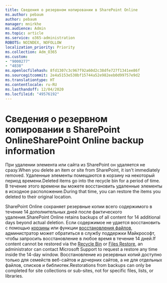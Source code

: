 ```yaml
---
title: Сведения о резервном копировании в SharePoint Online
ms.author: pebaum
author: pebaum
manager: mnirkhe
ms.audience: Admin
ms.topic: article
ms.service: o365-administration
ROBOTS: NOINDEX, NOFOLLOW
localization_priority: Priority
ms.collection: Adm_O365
ms.custom:
- "9000277"
- "4838"
ms.openlocfilehash: 8fd1307c3c967f92a60d2c38dfe727f1341ee86f
ms.sourcegitcommit: 2e4a5153e530bf15744a52e982eeb0d99757e9d2
ms.translationtype: HT
ms.contentlocale: ru-RU
ms.lasthandoff: 12/04/2020
ms.locfileid: "49576192"
---
```

# <a name="sharepoint-online-backup-information"></a><span data-ttu-id="3b086-102">Сведения о резервном копировании в SharePoint Online</span><span class="sxs-lookup"><span data-stu-id="3b086-102">SharePoint Online backup information</span></span>

<span data-ttu-id="3b086-103">При удалении элемента или сайта из SharePoint он удаляется не сразу.</span><span class="sxs-lookup"><span data-stu-id="3b086-103">When you delete an item or site from SharePoint, it isn't immediately removed.</span></span> <span data-ttu-id="3b086-104">Удаленные элементы помещаются в корзину на некоторый период времени.</span><span class="sxs-lookup"><span data-stu-id="3b086-104">Deleted items go into the recycle bin for a period of time.</span></span> <span data-ttu-id="3b086-105">В течение этого времени вы можете восстановить удаленные элементы в исходное расположение.</span><span class="sxs-lookup"><span data-stu-id="3b086-105">During that time, you can restore the items you deleted to their original location.</span></span>

<span data-ttu-id="3b086-106">SharePoint Online сохраняет резервные копии всего содержимого в течение 14 дополнительных дней после фактического удаления.</span><span class="sxs-lookup"><span data-stu-id="3b086-106">SharePoint Online retains backups of all content for 14 additional days beyond actual deletion.</span></span> <span data-ttu-id="3b086-107">Если содержимое не удается восстановить с помощью [корзины](https://support.microsoft.com/office/restore-deleted-items-from-the-site-collection-recycle-bin-5fa924ee-16d7-487b-9a0a-021b9062d14b) или функции [восстановления файлов](https://support.microsoft.com/office/restore-your-onedrive-fa231298-759d-41cf-bcd0-25ac53eb8a15), администратор может обратиться в службу поддержки Майкрософт, чтобы запросить восстановление в любое время в течение 14 дней.</span><span class="sxs-lookup"><span data-stu-id="3b086-107">If content cannot be restored via the [Recycle Bin](https://support.microsoft.com/office/restore-deleted-items-from-the-site-collection-recycle-bin-5fa924ee-16d7-487b-9a0a-021b9062d14b) or [Files Restore](https://support.microsoft.com/office/restore-your-onedrive-fa231298-759d-41cf-bcd0-25ac53eb8a15), an administrator can contact Microsoft Support to request a restore any time inside the 14-day window.</span></span> <span data-ttu-id="3b086-108">Восстановление из резервных копий доступно только для семейств веб-сайтов и дочерних сайтов, а не для отдельных файлов, списков и библиотек.</span><span class="sxs-lookup"><span data-stu-id="3b086-108">Restorations from backups can only be completed for site collections or sub-sites, not for specific files, lists, or libraries.</span></span>
